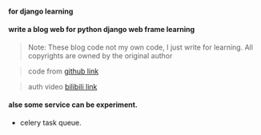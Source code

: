 #### for django learning

#### write a blog web for python django web frame learning
> Note: These blog code not my own code, I just write for  learning. All copyrights are owned by the original author

> code from [github link](https://github.com/HaddyYang/django2.0-course)

> auth video [bilibili link](https://space.bilibili.com/252028233)


#### alse some service can be experiment.
- celery task queue.
